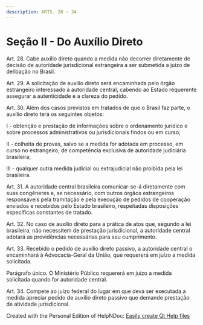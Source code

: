 ```yaml
---
description: ARTS. 28 - 34
---
```


# Seção II - Do Auxílio Direto

Art. 28. Cabe auxílio direto quando a medida não decorrer diretamente de decisão de autoridade jurisdicional estrangeira a ser submetida a juízo de delibação no Brasil.

Art. 29. A solicitação de auxílio direto será encaminhada pelo órgão estrangeiro interessado à autoridade central, cabendo ao Estado requerente assegurar a autenticidade e a clareza do pedido.

Art. 30. Além dos casos previstos em tratados de que o Brasil faz parte, o auxílio direto terá os seguintes objetos:

I - obtenção e prestação de informações sobre o ordenamento jurídico e sobre processos administrativos ou jurisdicionais findos ou em curso;

II - colheita de provas, salvo se a medida for adotada em processo, em curso no estrangeiro, de competência exclusiva de autoridade judiciária brasileira;

III - qualquer outra medida judicial ou extrajudicial não proibida pela lei brasileira.

Art. 31. A autoridade central brasileira comunicar-se-á diretamente com suas congêneres e, se necessário, com outros órgãos estrangeiros responsáveis pela tramitação e pela execução de pedidos de cooperação enviados e recebidos pelo Estado brasileiro, respeitadas disposições específicas constantes de tratado.

Art. 32. No caso de auxílio direto para a prática de atos que, segundo a lei brasileira, não necessitem de prestação jurisdicional, a autoridade central adotará as providências necessárias para seu cumprimento.

Art. 33. Recebido o pedido de auxílio direto passivo, a autoridade central o encaminhará à Advocacia-Geral da União, que requererá em juízo a medida solicitada.

Parágrafo único. O Ministério Público requererá em juízo a medida solicitada quando for autoridade central.

Art. 34. Compete ao juízo federal do lugar em que deva ser executada a medida apreciar pedido de auxílio direto passivo que demande prestação de atividade jurisdicional.

Created with the Personal Edition of HelpNDoc: [Easily create Qt Help files](https://www.helpndoc.com/feature-tour)
